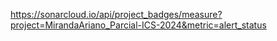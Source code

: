 https://sonarcloud.io/api/project_badges/measure?project=MirandaAriano_Parcial-ICS-2024&metric=alert_status
